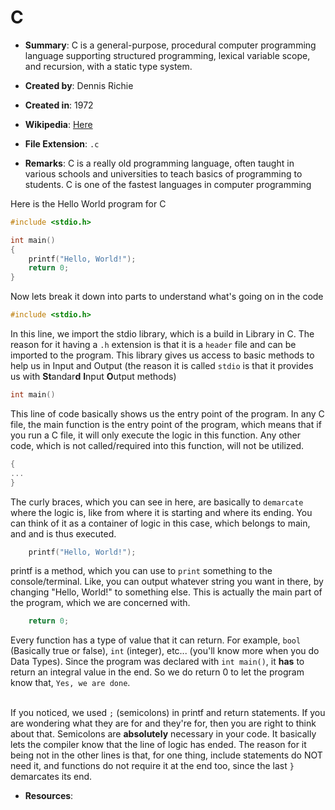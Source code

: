 # C

- **Summary**: C is a general-purpose, procedural computer programming language supporting structured programming, lexical variable scope, and recursion, with a static type system. 

- **Created by**: Dennis Richie

- **Created in**: 1972

- **Wikipedia**: [Here](https://en.wikipedia.org/wiki/C_(programming_language))

- **File Extension**: `.c`

- **Remarks**: 
	C is a really old programming language, often taught in various schools and universities to teach basics of programming to students. C is one of the fastest languages in computer programming<br>

Here is the Hello World program for C
```c
#include <stdio.h>

int main()
{
	printf("Hello, World!");
	return 0;
}
```

Now lets break it down into parts to understand what's going on in the code

```c
#include <stdio.h>
```
In this line, we import the stdio library, which is a build in Library in C. The reason for it having a `.h` extension is that it is a `header` file and can be imported to the program. This library gives us access to basic methods to help us in Input and Output (the reason it is called `stdio` is that it provides us with **St**andar**d** **I**nput **O**utput methods)

```c
int main() 
```
This line of code basically shows us the entry point of the program. In any C file, the main function is the entry point of the program, which means that if you run a C file, it will only execute the logic in this function. Any other code, which is not called/required into this function, will not be utilized.

```c
{
...
}
```
The curly braces, which you can see in here, are basically to `demarcate` where the logic is, like from where it is starting and where its ending. You can think of it as a container of logic in this case, which belongs to main, and and is thus executed.

```c
	printf("Hello, World!");
```
printf is a method, which you can use to `print` something to the console/terminal. Like, you can output whatever string you want in there, by changing "Hello, World!" to something else. This is actually the main part of the program, which we are concerned with.

```c
	return 0;
```
Every function has a type of value that it can return. For example, `bool` (Basically true or false), `int` (integer), etc... (you'll know more when you do Data Types). Since the program was declared with `int main()`, it **has** to return an integral value in the end. So we do return 0 to let the program know that, `Yes, we are done`.<br><br>

If you noticed, we used `;` (semicolons) in printf and return statements. If you are wondering what they are for and they're for, then you are right to think about that. Semicolons are **absolutely** necessary in your code. It basically lets the compiler know that the line of logic has ended. The reason for it being not in the other lines is that, for one thing, include statements do NOT need it, and functions do not require it at the end too, since the last `}` demarcates its end.

- **Resources**: